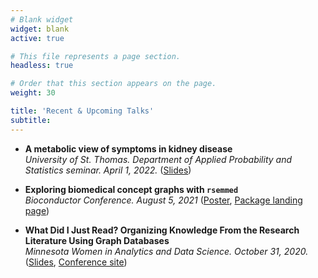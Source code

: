 ```yaml
---
# Blank widget
widget: blank
active: true

# This file represents a page section.
headless: true

# Order that this section appears on the page.
weight: 30

title: 'Recent & Upcoming Talks'
subtitle:
---
```


- **A metabolic view of symptoms in kidney disease**    
    *University of St. Thomas. Department of Applied Probability and Statistics seminar. April 1, 2022.* ([Slides](https://docs.google.com/presentation/d/1uftijB7_SF3Nz5jZCHoh4cNcPWgNMjK8z9_5zE4fAPk/edit?usp=sharing))

- **Exploring biomedical concept graphs with `rsemmed`**    
    *Bioconductor Conference. August 5, 2021* ([Poster](https://f1000research.com/posters/10-656), [Package landing page](https://www.bioconductor.org/packages/rsemmed/))

- **What Did I Just Read? Organizing Knowledge From the Research Literature Using Graph Databases**    
    *Minnesota Women in Analytics and Data Science. October 31, 2020.* ([Slides](https://docs.google.com/presentation/d/1ACWVKLDd8DmSqYFzVBwp-Jz-rMRYhcLR1OL7sEVYsM4/edit?usp=sharing), [Conference site](http://minneanalytics.org/minnewiads/conference-videos/))
